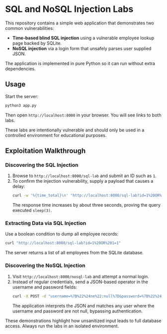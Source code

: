 # SQL and NoSQL Injection Labs

This repository contains a simple web application that demonstrates two common vulnerabilities:

- **Time-based blind SQL injection** using a vulnerable employee lookup page backed by SQLite.
- **NoSQL injection** via a login form that unsafely parses user supplied JSON.

The application is implemented in pure Python so it can run without extra dependencies.

## Usage

Start the server:

```bash
python3 app.py
```

Then open `http://localhost:8000` in your browser. You will see links to both labs.

These labs are intentionally vulnerable and should only be used in a controlled environment for educational purposes.

## Exploitation Walkthrough

### Discovering the SQL Injection
1. Browse to `http://localhost:8000/sql-lab` and submit an ID such as `1`.
2. To confirm the injection vulnerability, supply a payload that causes a delay:
   ```bash
   curl -w '%{time_total}\n' "http://localhost:8000/sql-lab?id=1%20OR%20sleep(3)=0"
   ```
   The response time increases by about three seconds, proving the query executed `sleep(3)`.

### Extracting Data via SQL Injection
Use a boolean condition to dump all employee records:
```bash
curl "http://localhost:8000/sql-lab?id=1%20OR%201=1"
```
The server returns a list of all employees from the SQLite database.

### Discovering the NoSQL Injection
1. Visit `http://localhost:8000/nosql-lab` and attempt a normal login.
2. Instead of regular credentials, send a JSON-based operator in the username and password fields:
   ```bash
   curl -X POST -d "username=%7B%22%24ne%22:null%7D&password=%7B%22%24ne%22:null%7D" http://localhost:8000/nosql-lab
   ```
   The application interprets the JSON and matches any user where the username and password are not null, bypassing authentication.

These demonstrations highlight how unsanitized input leads to full database access. Always run the labs in an isolated environment.
